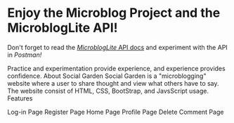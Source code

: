 # Enjoy the Microblog Project and the MicroblogLite API!

Don't forget to read the [*MicroblogLite* API docs](http://microbloglite.us-east-2.elasticbeanstalk.com/docs) and experiment with the API in *Postman!*

Practice and experimentation provide experience, and experience provides confidence.
About Social Garden
Social Garden is a "microblogging" website where a user to share thought and view what others have to say. The website consist of HTML, CSS, BootStrap, and JavsScript usage. 
Features

Log-in Page
Register Page
Home Page
Profile Page
Delete Comment Page


